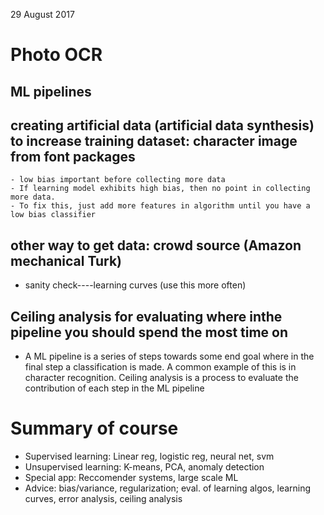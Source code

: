 29 August 2017

# Photo OCR

## ML pipelines

## creating artificial data (artificial data synthesis) to increase training dataset: character image from font packages
    - low bias important before collecting more data
    - If learning model exhibits high bias, then no point in collecting more data.
    - To fix this, just add more features in algorithm until you have a low bias classifier

## other way to get data: crowd source (Amazon mechanical Turk)

- sanity check----learning curves (use this more often)

## Ceiling analysis for evaluating where inthe pipeline you should spend the most time on
- A ML pipeline is a series of steps towards some end goal where in the final step a classification is made. A common example of this is in character recognition. Ceiling analysis is a process to evaluate the contribution of each step in the ML pipeline

# Summary of course
* Supervised learning: Linear reg, logistic reg, neural net, svm
* Unsupervised learning: K-means, PCA, anomaly detection
* Special app: Reccomender systems, large scale ML
* Advice: bias/variance, regularization; eval. of learning algos, learning curves, error analysis, ceiling analysis
